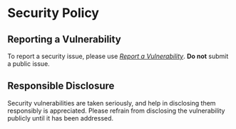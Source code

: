 # Security Policy

## Reporting a Vulnerability

To report a security issue, please use [*Report a Vulnerability*](https://github.com/offa/cet/security/advisories/new). **Do not** submit a public issue.

## Responsible Disclosure

Security vulnerabilities are taken seriously, and help in disclosing them responsibly is appreciated. Please refrain from disclosing the vulnerability publicly until it has been addressed.
